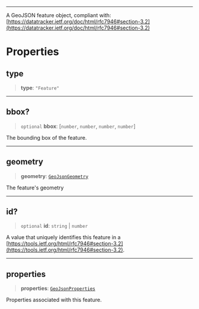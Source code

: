 ***

A GeoJSON feature object, compliant with:
[https://datatracker.ietf.org/doc/html/rfc7946#section-3.2](https://datatracker.ietf.org/doc/html/rfc7946#section-3.2)

# Properties

## type

> **type**: `"Feature"`

***

## bbox?

> `optional` **bbox**: \[`number`, `number`, `number`, `number`]

The bounding box of the feature.

***

## geometry

> **geometry**: [`GeoJsonGeometry`](GeoJsonGeometry.md)

The feature's geometry

***

## id?

> `optional` **id**: `string` | `number`

A value that uniquely identifies this feature in a
[https://tools.ietf.org/html/rfc7946#section-3.2](https://tools.ietf.org/html/rfc7946#section-3.2).

***

## properties

> **properties**: [`GeoJsonProperties`](GeoJsonProperties.md)

Properties associated with this feature.
